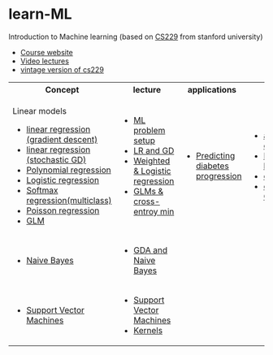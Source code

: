 # learn-ML
Introduction to Machine learning (based on [CS229](https://cs229.stanford.edu/) from stanford university)<br>

<ul>
<li> <a href="https://cs229.stanford.edu/"> Course website </li>
<li><a href="https://www.youtube.com/playlist?list=PLoROMvodv4rMiGQp3WXShtMGgzqpfVfbU"> Video lectures </li>
<li><a href="https://see.stanford.edu/Course/CS229"> vintage version of cs229 </a>  </li>
</ul>

<table>
<tr>
<th> Concept </th>
<th> lecture </th>
<th> applications</th>
<th> extras </th>
</tr>
<tr>
<td> 
	<p> Linear models 
<ul>
	<li> <a href="ordinary_linear_reg_grad_descent.ipynb"> linear regression (gradient descent) </a> </li>
	<li>  <a href="ord_linear_reg_stochastic_GD.ipynb"> linear regression (stochastic GD) </a> </li>
	<li> <a href="Polynomial_regression.ipynb"> Polynomial regression </a> </li>
	<li> <a href="newton_raphson_log_reg.ipynb"> Logistic regression </a> </li>
	<li> <a href="multiclass_classification_softmax.ipynb"> Softmax regression(multiclass) </a> </li>
	<li> <a href="plot_poisson_regression_non_normal_loss.ipynb"> Poisson regression </a> </li>
	<li> <a href="plot_tweedie_regression_insurance_claims.ipynb"> GLM </a>	</li>
    </ul></p>
</td>
<td>
<ul>
<li> <a href="https://www.youtube.com/watch?v=4b4MUYve_U8&list=PLoROMvodv4rMiGQp3WXShtMGgzqpfVfbU&index=2"> ML problem setup </a> </li>
<li> <a href="https://www.youtube.com/watch?v=4b4MUYve_U8&list=PLoROMvodv4rMiGQp3WXShtMGgzqpfVfbU&index=2"> LR and GD </a> </li>
<li> <a href="https://www.youtube.com/watch?v=het9HFqo1TQ&list=PLoROMvodv4rMiGQp3WXShtMGgzqpfVfbU&index=3"> Weighted & Logistic regression </a> </li>
<li> <a href="https://www.youtube.com/watch?v=iZTeva0WSTQ&list=PLoROMvodv4rMiGQp3WXShtMGgzqpfVfbU&index=4"> GLMs & cross-entroy min </a> </li>

</ul>
 </td>
<td> <ul>
	<li> <a href="pred_diabetes_progress.ipynb"> Predicting diabetes progression</a> </li>
	</ul>
</td>
<td>
<ul>
<li> <a href="https://towardsdatascience.com/assumptions-of-linear-regression-fdb71ebeaa8b"> assumptions of LR </a> </li>
<li> <a href="https://dl.acm.org/doi/10.1162/neco.1996.8.7.1341"> No free lunch </a> </li> 
<li> <a href="https://static.googleusercontent.com/media/research.google.com/fr//pubs/archive/35179.pdf"> data effects </a> </li>
<li> <a href="https://papers.ssrn.com/sol3/papers.cfm?abstract_id=3164764"> case study: GLM </a> </li>
 </ul>
 </td>
</tr>
<tr> 
<td>	<ul>
<li> <a href="Naive_bayes.ipynb"> Naive Bayes </a> </li>
</ul>
</td>
<td>
<ul>
<li> <a href="https://www.youtube.com/watch?v=nt63k3bfXS0&list=PLoROMvodv4rMiGQp3WXShtMGgzqpfVfbU&index=5"> GDA and Naive Bayes </a> </li>
</ul>
<td>
</td>
<td>
</td>
</tr>
<tr> 
 <td>
   <ul>
 <li> <a href=SVM_classifiers.ipynb>Support Vector Machines </a></li>
   </ul>
 </td>
 <td>
  <ul>
   <li> <a href="https://www.youtube.com/watch?v=lDwow4aOrtg&list=PLoROMvodv4rMiGQp3WXShtMGgzqpfVfbU&index=6"> Support Vector Machines </a> </li>
   <li> <a href="https://www.youtube.com/watch?v=8NYoQiRANpg&list=PLoROMvodv4rMiGQp3WXShtMGgzqpfVfbU&index=7"> Kernels </a> </li>
</ul>
</td>
<td> </td>
<td> </td>
</tr>
</table>


